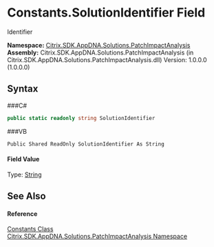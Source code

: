 # Constants.SolutionIdentifier Field
 

Identifier

**Namespace:**&nbsp;<a href="N_Citrix_SDK_AppDNA_Solutions_PatchImpactAnalysis">Citrix.SDK.AppDNA.Solutions.PatchImpactAnalysis</a><br />**Assembly:**&nbsp;Citrix.SDK.AppDNA.Solutions.PatchImpactAnalysis (in Citrix.SDK.AppDNA.Solutions.PatchImpactAnalysis.dll) Version: 1.0.0.0 (1.0.0.0)

## Syntax

###C#
```csharp
public static readonly string SolutionIdentifier
```

###VB
```vbnet
Public Shared ReadOnly SolutionIdentifier As String
```


#### Field Value
Type: <a href="http://msdn2.microsoft.com/en-us/library/s1wwdcbf" target="_blank">String</a>

## See Also


#### Reference
<a href="T_Citrix_SDK_AppDNA_Solutions_PatchImpactAnalysis_Constants">Constants Class</a><br /><a href="N_Citrix_SDK_AppDNA_Solutions_PatchImpactAnalysis">Citrix.SDK.AppDNA.Solutions.PatchImpactAnalysis Namespace</a><br />